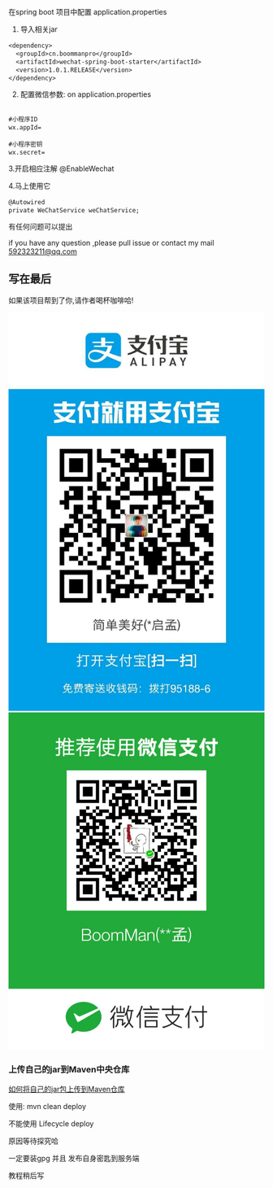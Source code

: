 
在spring boot 项目中配置 application.properties




1. 导入相关jar

```
<dependency>
  <groupId>cn.boommanpro</groupId>
  <artifactId>wechat-spring-boot-starter</artifactId>
  <version>1.0.1.RELEASE</version>
</dependency>
```

2. 配置微信参数: on application.properties


```

#小程序ID
wx.appId=

#小程序密钥
wx.secret=

```


3.开启相应注解
@EnableWechat

4.马上使用它
```
@Autowired
private WeChatService weChatService;
```


有任何问题可以提出

if you have any question ,please pull issue or contact  my mail 592323211@qq.com


## 写在最后

如果该项目帮到了你,请作者喝杯咖啡哈!

![AliPay Pay](https://raw.githubusercontent.com/BoomManPro/java-interview/master/personal/Ali_Pay.jpg)
![WeChat Pay](https://raw.githubusercontent.com/BoomManPro/java-interview/master/personal/WeChat_Pay.jpg)



### 上传自己的jar到Maven中央仓库

[如何将自己的jar包上传到Maven仓库](https://blog.csdn.net/boom_man/article/details/84753028)

使用:
mvn clean deploy

不能使用 Lifecycle deploy

原因等待探究哈

一定要装gpg 并且 发布自身密匙到服务端

教程稍后写